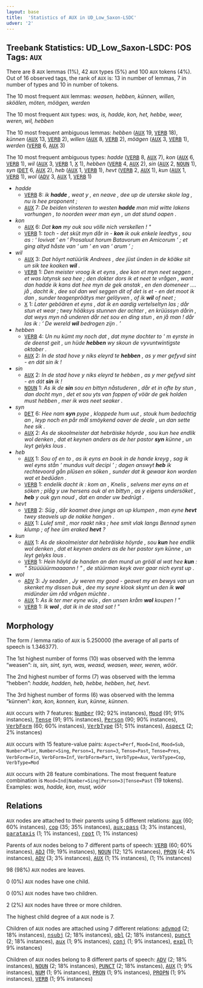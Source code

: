 ```yaml
---
layout: base
title:  'Statistics of AUX in UD_Low_Saxon-LSDC'
udver: '2'
---
```


## Treebank Statistics: UD_Low_Saxon-LSDC: POS Tags: `AUX`

There are 8 `AUX` lemmas (1%), 42 `AUX` types (5%) and 100 `AUX` tokens (4%).
Out of 16 observed tags, the rank of `AUX` is: 13 in number of lemmas, 7 in number of types and 10 in number of tokens.

The 10 most frequent `AUX` lemmas: <em>weasen, hebben, künnen, willen, sköälen, möten, möägen, werden</em>

The 10 most frequent `AUX` types:  <em>was, is, hadde, kon, het, hebbe, weer, weren, wil, hebben</em>

The 10 most frequent ambiguous lemmas: <em>hebben</em> (<tt><a href="nds_lsdc-pos-AUX.html">AUX</a></tt> 19, <tt><a href="nds_lsdc-pos-VERB.html">VERB</a></tt> 18), <em>künnen</em> (<tt><a href="nds_lsdc-pos-AUX.html">AUX</a></tt> 13, <tt><a href="nds_lsdc-pos-VERB.html">VERB</a></tt> 2), <em>willen</em> (<tt><a href="nds_lsdc-pos-AUX.html">AUX</a></tt> 8, <tt><a href="nds_lsdc-pos-VERB.html">VERB</a></tt> 2), <em>möägen</em> (<tt><a href="nds_lsdc-pos-AUX.html">AUX</a></tt> 3, <tt><a href="nds_lsdc-pos-VERB.html">VERB</a></tt> 1), <em>werden</em> (<tt><a href="nds_lsdc-pos-VERB.html">VERB</a></tt> 6, <tt><a href="nds_lsdc-pos-AUX.html">AUX</a></tt> 3)

The 10 most frequent ambiguous types:  <em>hadde</em> (<tt><a href="nds_lsdc-pos-VERB.html">VERB</a></tt> 8, <tt><a href="nds_lsdc-pos-AUX.html">AUX</a></tt> 7), <em>kon</em> (<tt><a href="nds_lsdc-pos-AUX.html">AUX</a></tt> 6, <tt><a href="nds_lsdc-pos-VERB.html">VERB</a></tt> 1), <em>wil</em> (<tt><a href="nds_lsdc-pos-AUX.html">AUX</a></tt> 3, <tt><a href="nds_lsdc-pos-VERB.html">VERB</a></tt> 1, <tt><a href="nds_lsdc-pos-X.html">X</a></tt> 1), <em>hebben</em> (<tt><a href="nds_lsdc-pos-VERB.html">VERB</a></tt> 4, <tt><a href="nds_lsdc-pos-AUX.html">AUX</a></tt> 2), <em>sin</em> (<tt><a href="nds_lsdc-pos-AUX.html">AUX</a></tt> 2, <tt><a href="nds_lsdc-pos-NOUN.html">NOUN</a></tt> 1), <em>syn</em> (<tt><a href="nds_lsdc-pos-DET.html">DET</a></tt> 6, <tt><a href="nds_lsdc-pos-AUX.html">AUX</a></tt> 2), <em>heb</em> (<tt><a href="nds_lsdc-pos-AUX.html">AUX</a></tt> 1, <tt><a href="nds_lsdc-pos-VERB.html">VERB</a></tt> 1), <em>hevt</em> (<tt><a href="nds_lsdc-pos-VERB.html">VERB</a></tt> 2, <tt><a href="nds_lsdc-pos-AUX.html">AUX</a></tt> 1), <em>kun</em> (<tt><a href="nds_lsdc-pos-AUX.html">AUX</a></tt> 1, <tt><a href="nds_lsdc-pos-VERB.html">VERB</a></tt> 1), <em>wol</em> (<tt><a href="nds_lsdc-pos-ADV.html">ADV</a></tt> 3, <tt><a href="nds_lsdc-pos-AUX.html">AUX</a></tt> 1, <tt><a href="nds_lsdc-pos-VERB.html">VERB</a></tt> 1)


* <em>hadde</em>
  * <tt><a href="nds_lsdc-pos-VERB.html">VERB</a></tt> 8: <em>ik <b>hadde</b> , weat y , en neave , dee up de uterske skole lag , nu is hee proponent ;</em>
  * <tt><a href="nds_lsdc-pos-AUX.html">AUX</a></tt> 7: <em>De beiden vinsteren to westen <b>hadde</b> man mid witte lakens vorhungen , to noorden weer man eyn , un dat stund oapen .</em>
* <em>kon</em>
  * <tt><a href="nds_lsdc-pos-AUX.html">AUX</a></tt> 6: <em>Dat <b>kon</b> my ouk sou völle nich verskellen ! "</em>
  * <tt><a href="nds_lsdc-pos-VERB.html">VERB</a></tt> 1: <em>toch - det sküt myn dår in - <b>kon</b> ik ouk enkele leedtys , sou as : ‘ Iovivat ’ en ‘ Prosaluut horum Batavorum en Amicorum ’ ; et ging altyd håste van ‘ um ’ en van ‘ arum ’ ;</em>
* <em>wil</em>
  * <tt><a href="nds_lsdc-pos-AUX.html">AUX</a></tt> 3: <em>Dat höyrt natüürlik Andrees , dee jüst ünden in de köäke sit un sik tee koaken <b>wil</b> .</em>
  * <tt><a href="nds_lsdc-pos-VERB.html">VERB</a></tt> 1: <em>Den meister vroog ik et eyns , dee kon et myn neet seggen , et was latynsk sea hee ; den dokter dors ik et neet te vrågen , want dan hadde ik kans dat hee myn de gek anstak , en den domeneer .... jå , dacht ik , dee sol dan wel seggen dit of det is et - en det moot ik dan , sunder teagenpröätys mer gelöyven , of ik <b>wil</b> of neet ;</em>
  * <tt><a href="nds_lsdc-pos-X.html">X</a></tt> 1: <em>Later geböären et eyns , dat ik en aardig vertelseltyn las ; dår stun et wear ; twey höäksys stunnen der achter , en krüüssyn dårin , dat weys myn nå underen dår net sou en ding stun , en jå man ! dår las ik : ‘ De wereld <b>wil</b> bedrogen zijn . ’</em>
* <em>hebben</em>
  * <tt><a href="nds_lsdc-pos-VERB.html">VERB</a></tt> 4: <em>Un nu kümt my noch dat , dat myne dochter to ' m eyrste in de deenst geit , un hüde <b>hebben</b> wy skoun de vyvuntwintigste oktober .</em>
  * <tt><a href="nds_lsdc-pos-AUX.html">AUX</a></tt> 2: <em>In de stad hove y niks eleyrd te <b>hebben</b> , as y mer gefyvd sint - en dát sin ik !</em>
* <em>sin</em>
  * <tt><a href="nds_lsdc-pos-AUX.html">AUX</a></tt> 2: <em>In de stad hove y niks eleyrd te hebben , as y mer gefyvd sint - en dát <b>sin</b> ik !</em>
  * <tt><a href="nds_lsdc-pos-NOUN.html">NOUN</a></tt> 1: <em>As ik de <b>sin</b> sou en bittyn nåstuderen , dår et in ofte by stun , dan docht myn , det et sou yts van foppen of vöär de gek holden must hebben , mer ik was neet seaker .</em>
* <em>syn</em>
  * <tt><a href="nds_lsdc-pos-DET.html">DET</a></tt> 6: <em>Hee nam <b>syn</b> pype , kloppede hum uut , stouk hum bedachtig an , leyp noch en pår mål smöykend oaver de deale , un dan sette hee sik .</em>
  * <tt><a href="nds_lsdc-pos-AUX.html">AUX</a></tt> 2: <em>As de skoolmeister dat hebräiske höyrde , sou kun hee endlik wol denken , dat et keynen anders as de her pastor <b>syn</b> künne , un leyt gelyks lous .</em>
* <em>heb</em>
  * <tt><a href="nds_lsdc-pos-AUX.html">AUX</a></tt> 1: <em>Sou of en to , as ik eyns en book in de hande kreyg , sag ik wel eyns stån ‘ mundus vult decipi ’ ; dagen answyt <b>heb</b> ik rechtevoord gån plüsen en söken , sunder dat ik gewaar kon worden wat et bedüden .</em>
  * <tt><a href="nds_lsdc-pos-VERB.html">VERB</a></tt> 1: <em>endelik dacht ik : kom an , Knelis , selvens mer eyns an et söken ; plåg y uw hersens ouk al en bittyn , as y eigens undersöket , <b>heb</b> y ouk gyn noud , dat en ander uw bedrügt .</em>
* <em>hevt</em>
  * <tt><a href="nds_lsdc-pos-VERB.html">VERB</a></tt> 2: <em>Süg , dår koamet dree jungs an up klumpen , man eyne <b>hevt</b> twey steavels up de nakke hangen .</em>
  * <tt><a href="nds_lsdc-pos-AUX.html">AUX</a></tt> 1: <em>Lulef smit , mor raakt niks ; hee smit vlak langs Bennad synen klump ; of hee üm eraked <b>hevt</b> ?</em>
* <em>kun</em>
  * <tt><a href="nds_lsdc-pos-AUX.html">AUX</a></tt> 1: <em>As de skoolmeister dat hebräiske höyrde , sou <b>kun</b> hee endlik wol denken , dat et keynen anders as de her pastor syn künne , un leyt gelyks lous .</em>
  * <tt><a href="nds_lsdc-pos-VERB.html">VERB</a></tt> 1: <em>Hein höyld de handen an den mund un gröäl al wat hee <b>kun</b> : " Stüüüüürmaaaann ! " , de stüürman keyk aver gaar nich eyrst up .</em>
* <em>wol</em>
  * <tt><a href="nds_lsdc-pos-ADV.html">ADV</a></tt> 3: <em>Jy seaden , Jy weren my good - geavet my en bewys van un skenket my dissen buk , dee my seyre klook skynt un den ik <b>wol</b> midünder üm råd vrågen müchte .</em>
  * <tt><a href="nds_lsdc-pos-AUX.html">AUX</a></tt> 1: <em>As ik ter mer eyne wüs , den unsen kråm <b>wol</b> koupen ! "</em>
  * <tt><a href="nds_lsdc-pos-VERB.html">VERB</a></tt> 1: <em>Ik <b>wol</b> , dat ik in de stad sat ! "</em>

## Morphology

The form / lemma ratio of `AUX` is 5.250000 (the average of all parts of speech is 1.346377).

The 1st highest number of forms (10) was observed with the lemma “weasen”: <em>is, sin, sint, syn, was, weasd, weasen, weer, weren, wöör</em>.

The 2nd highest number of forms (7) was observed with the lemma “hebben”: <em>hadde, hadden, heb, hebbe, hebben, het, hevt</em>.

The 3rd highest number of forms (6) was observed with the lemma “künnen”: <em>kan, kon, konnen, kun, künne, künnen</em>.

`AUX` occurs with 7 features: <tt><a href="nds_lsdc-feat-Number.html">Number</a></tt> (92; 92% instances), <tt><a href="nds_lsdc-feat-Mood.html">Mood</a></tt> (91; 91% instances), <tt><a href="nds_lsdc-feat-Tense.html">Tense</a></tt> (91; 91% instances), <tt><a href="nds_lsdc-feat-Person.html">Person</a></tt> (90; 90% instances), <tt><a href="nds_lsdc-feat-VerbForm.html">VerbForm</a></tt> (60; 60% instances), <tt><a href="nds_lsdc-feat-VerbType.html">VerbType</a></tt> (51; 51% instances), <tt><a href="nds_lsdc-feat-Aspect.html">Aspect</a></tt> (2; 2% instances)

`AUX` occurs with 15 feature-value pairs: `Aspect=Perf`, `Mood=Ind`, `Mood=Sub`, `Number=Plur`, `Number=Sing`, `Person=1`, `Person=3`, `Tense=Past`, `Tense=Pres`, `VerbForm=Fin`, `VerbForm=Inf`, `VerbForm=Part`, `VerbType=Aux`, `VerbType=Cop`, `VerbType=Mod`

`AUX` occurs with 28 feature combinations.
The most frequent feature combination is `Mood=Ind|Number=Sing|Person=3|Tense=Past` (19 tokens).
Examples: <em>was, hadde, kon, must, wöör</em>


## Relations

`AUX` nodes are attached to their parents using 5 different relations: <tt><a href="nds_lsdc-dep-aux.html">aux</a></tt> (60; 60% instances), <tt><a href="nds_lsdc-dep-cop.html">cop</a></tt> (35; 35% instances), <tt><a href="nds_lsdc-dep-aux-pass.html">aux:pass</a></tt> (3; 3% instances), <tt><a href="nds_lsdc-dep-parataxis.html">parataxis</a></tt> (1; 1% instances), <tt><a href="nds_lsdc-dep-root.html">root</a></tt> (1; 1% instances)

Parents of `AUX` nodes belong to 7 different parts of speech: <tt><a href="nds_lsdc-pos-VERB.html">VERB</a></tt> (60; 60% instances), <tt><a href="nds_lsdc-pos-ADJ.html">ADJ</a></tt> (19; 19% instances), <tt><a href="nds_lsdc-pos-NOUN.html">NOUN</a></tt> (12; 12% instances), <tt><a href="nds_lsdc-pos-PRON.html">PRON</a></tt> (4; 4% instances), <tt><a href="nds_lsdc-pos-ADV.html">ADV</a></tt> (3; 3% instances), <tt><a href="nds_lsdc-pos-AUX.html">AUX</a></tt> (1; 1% instances),  (1; 1% instances)

98 (98%) `AUX` nodes are leaves.

0 (0%) `AUX` nodes have one child.

0 (0%) `AUX` nodes have two children.

2 (2%) `AUX` nodes have three or more children.

The highest child degree of a `AUX` node is 7.

Children of `AUX` nodes are attached using 7 different relations: <tt><a href="nds_lsdc-dep-advmod.html">advmod</a></tt> (2; 18% instances), <tt><a href="nds_lsdc-dep-nsubj.html">nsubj</a></tt> (2; 18% instances), <tt><a href="nds_lsdc-dep-obl.html">obl</a></tt> (2; 18% instances), <tt><a href="nds_lsdc-dep-punct.html">punct</a></tt> (2; 18% instances), <tt><a href="nds_lsdc-dep-aux.html">aux</a></tt> (1; 9% instances), <tt><a href="nds_lsdc-dep-conj.html">conj</a></tt> (1; 9% instances), <tt><a href="nds_lsdc-dep-expl.html">expl</a></tt> (1; 9% instances)

Children of `AUX` nodes belong to 8 different parts of speech: <tt><a href="nds_lsdc-pos-ADV.html">ADV</a></tt> (2; 18% instances), <tt><a href="nds_lsdc-pos-NOUN.html">NOUN</a></tt> (2; 18% instances), <tt><a href="nds_lsdc-pos-PUNCT.html">PUNCT</a></tt> (2; 18% instances), <tt><a href="nds_lsdc-pos-AUX.html">AUX</a></tt> (1; 9% instances), <tt><a href="nds_lsdc-pos-NUM.html">NUM</a></tt> (1; 9% instances), <tt><a href="nds_lsdc-pos-PRON.html">PRON</a></tt> (1; 9% instances), <tt><a href="nds_lsdc-pos-PROPN.html">PROPN</a></tt> (1; 9% instances), <tt><a href="nds_lsdc-pos-VERB.html">VERB</a></tt> (1; 9% instances)

